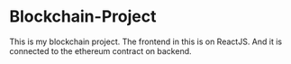 # Blockchain-Project
This is my blockchain project. The frontend in this is on ReactJS. And it is connected to the ethereum contract on backend.
